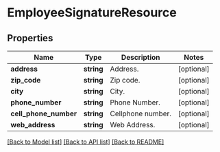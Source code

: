 # EmployeeSignatureResource

## Properties
Name | Type | Description | Notes
------------ | ------------- | ------------- | -------------
**address** | **string** | Address. | [optional] 
**zip_code** | **string** | Zip code. | [optional] 
**city** | **string** | City. | [optional] 
**phone_number** | **string** | Phone Number. | [optional] 
**cell_phone_number** | **string** | Cellphone number. | [optional] 
**web_address** | **string** | Web Address. | [optional] 

[[Back to Model list]](../README.md#documentation-for-models) [[Back to API list]](../README.md#documentation-for-api-endpoints) [[Back to README]](../README.md)


